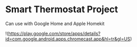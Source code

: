 # Smart Thermostat Project
Can use with Google Home and Apple Homekit

!(https://play.google.com/store/apps/details?id=com.google.android.apps.chromecast.app&hl=tr&gl=US)
